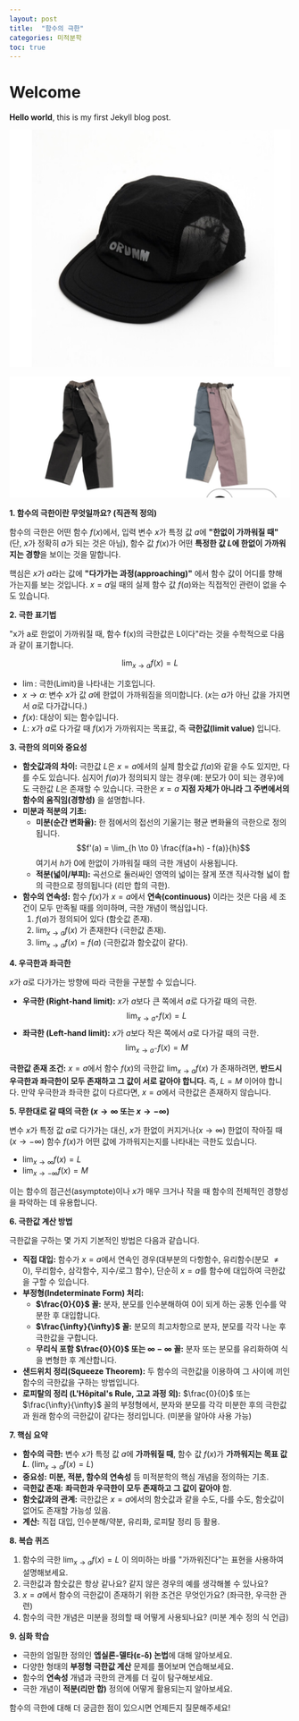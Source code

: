 ```yaml
---
layout: post
title:  "함수의 극한"
categories: 미적분학
toc: true
---
```


# Welcome

**Hello world**, this is my first Jekyll blog post.

![picture 1](/images/32194a07ab2bbc35a02d2ae313dc98a95ae9a589d45843071ee323b8f8b286f8.jpeg)

![picture 4](/images/4dab816a7a36576f5f7e8bdb83449234551c34760b05af9cdb4fa023deb04a29.jpeg)  

**1. 함수의 극한이란 무엇일까요? (직관적 정의)**

함수의 극한은 어떤 함수 $f(x)$에서, 입력 변수 $x$가 특정 값 $a$에 **"한없이 가까워질 때"** (단, $x$가 정확히 $a$가 되는 것은 아님), 함수 값 $f(x)$가 어떤 **특정한 값 $L$에 한없이 가까워지는 경향**을 보이는 것을 말합니다.

핵심은 $x$가 $a$라는 값에 **"다가가는 과정(approaching)"** 에서 함수 값이 어디를 향해 가는지를 보는 것입니다. $x=a$일 때의 실제 함수 값 $f(a)$와는 직접적인 관련이 없을 수도 있습니다.

**2. 극한 표기법**

"x가 a로 한없이 가까워질 때, 함수 f(x)의 극한값은 L이다"라는 것을 수학적으로 다음과 같이 표기합니다.

$$\lim_{x \to a} f(x) = L$$

* $\lim$: 극한(Limit)을 나타내는 기호입니다.
* $x \to a$: 변수 $x$가 값 $a$에 한없이 가까워짐을 의미합니다. ($x$는 $a$가 아닌 값을 가지면서 $a$로 다가갑니다.)
* $f(x)$: 대상이 되는 함수입니다.
* $L$: $x$가 $a$로 다가갈 때 $f(x)$가 가까워지는 목표값, 즉 **극한값(limit value)** 입니다.

**3. 극한의 의미와 중요성**

* **함숫값과의 차이:** 극한값 $L$은 $x=a$에서의 실제 함숫값 $f(a)$와 같을 수도 있지만, 다를 수도 있습니다. 심지어 $f(a)$가 정의되지 않는 경우(예: 분모가 0이 되는 경우)에도 극한값 $L$은 존재할 수 있습니다. 극한은 $x=a$ **지점 자체가 아니라 그 주변에서의 함수의 움직임(경향성)** 을 설명합니다.
* **미분과 적분의 기초:**
    * **미분(순간 변화율):** 한 점에서의 접선의 기울기는 평균 변화율의 극한으로 정의됩니다.
      $$f'(a) = \lim_{h \to 0} \frac{f(a+h) - f(a)}{h}$$
      여기서 $h$가 0에 한없이 가까워질 때의 극한 개념이 사용됩니다.
    * **적분(넓이/부피):** 곡선으로 둘러싸인 영역의 넓이는 잘게 쪼갠 직사각형 넓이 합의 극한으로 정의됩니다 (리만 합의 극한).
* **함수의 연속성:** 함수 $f(x)$가 $x=a$에서 **연속(continuous)** 이라는 것은 다음 세 조건이 모두 만족될 때를 의미하며, 극한 개념이 핵심입니다.
    1.  $f(a)$가 정의되어 있다 (함숫값 존재).
    2.  $\lim_{x \to a} f(x)$ 가 존재한다 (극한값 존재).
    3.  $\lim_{x \to a} f(x) = f(a)$ (극한값과 함숫값이 같다).

**4. 우극한과 좌극한**

$x$가 $a$로 다가가는 방향에 따라 극한을 구분할 수 있습니다.

* **우극한 (Right-hand limit):** $x$가 $a$보다 큰 쪽에서 $a$로 다가갈 때의 극한.
    $$\lim_{x \to a^+} f(x) = L$$
* **좌극한 (Left-hand limit):** $x$가 $a$보다 작은 쪽에서 $a$로 다가갈 때의 극한.
    $$\lim_{x \to a^-} f(x) = M$$

**극한값 존재 조건:** $x=a$에서 함수 $f(x)$의 극한값 $\lim_{x \to a} f(x)$ 가 존재하려면, **반드시 우극한과 좌극한이 모두 존재하고 그 값이 서로 같아야 합니다.** 즉, $L = M$ 이어야 합니다. 만약 우극한과 좌극한 값이 다르다면, $x=a$에서 극한값은 존재하지 않습니다.

**5. 무한대로 갈 때의 극한 ($x \to \infty$ 또는 $x \to -\infty$)**

변수 $x$가 특정 값 $a$로 다가가는 대신, $x$가 한없이 커지거나($x \to \infty$) 한없이 작아질 때($x \to -\infty$) 함수 $f(x)$가 어떤 값에 가까워지는지를 나타내는 극한도 있습니다.

* $\lim_{x \to \infty} f(x) = L$
* $\lim_{x \to -\infty} f(x) = M$

이는 함수의 점근선(asymptote)이나 $x$가 매우 크거나 작을 때 함수의 전체적인 경향성을 파악하는 데 유용합니다.

**6. 극한값 계산 방법**

극한값을 구하는 몇 가지 기본적인 방법은 다음과 같습니다.

* **직접 대입:** 함수가 $x=a$에서 연속인 경우(대부분의 다항함수, 유리함수(분모 $\neq 0$), 무리함수, 삼각함수, 지수/로그 함수), 단순히 $x=a$를 함수에 대입하여 극한값을 구할 수 있습니다.
* **부정형(Indeterminate Form) 처리:**
    * **$\frac{0}{0}$ 꼴:** 분자, 분모를 인수분해하여 0이 되게 하는 공통 인수를 약분한 후 대입합니다.
    * **$\frac{\infty}{\infty}$ 꼴:** 분모의 최고차항으로 분자, 분모를 각각 나눈 후 극한값을 구합니다.
    * **무리식 포함 $\frac{0}{0}$ 또는 $\infty - \infty$ 꼴:** 분자 또는 분모를 유리화하여 식을 변형한 후 계산합니다.
* **샌드위치 정리(Squeeze Theorem):** 두 함수의 극한값을 이용하여 그 사이에 끼인 함수의 극한값을 구하는 방법입니다.
* **로피탈의 정리 (L'Hôpital's Rule, 고교 과정 외):** $\frac{0}{0}$ 또는 $\frac{\infty}{\infty}$ 꼴의 부정형에서, 분자와 분모를 각각 미분한 후의 극한값과 원래 함수의 극한값이 같다는 정리입니다. (미분을 알아야 사용 가능)

**7. 핵심 요약**

* **함수의 극한:** 변수 $x$가 특정 값 $a$에 **가까워질 때**, 함수 값 $f(x)$가 **가까워지는 목표 값 $L$**. ($\lim_{x \to a} f(x) = L$)
* **중요성:** **미분, 적분, 함수의 연속성** 등 미적분학의 핵심 개념을 정의하는 기초.
* **극한값 존재:** **좌극한과 우극한이 모두 존재하고 그 값이 같아야** 함.
* **함숫값과의 관계:** 극한값은 $x=a$에서의 함숫값과 같을 수도, 다를 수도, 함숫값이 없어도 존재할 가능성 있음.
* **계산:** 직접 대입, 인수분해/약분, 유리화, 로피탈 정리 등 활용.

**8. 복습 퀴즈**

1.  함수의 극한 $\lim_{x \to a} f(x) = L$ 이 의미하는 바를 "가까워진다"는 표현을 사용하여 설명해보세요.
2.  극한값과 함숫값은 항상 같나요? 같지 않은 경우의 예를 생각해볼 수 있나요?
3.  $x=a$에서 함수의 극한값이 존재하기 위한 조건은 무엇인가요? (좌극한, 우극한 관련)
4.  함수의 극한 개념은 미분을 정의할 때 어떻게 사용되나요? (미분 계수 정의 식 언급)

**9. 심화 학습**

* 극한의 엄밀한 정의인 **엡실론-델타(ε-δ) 논법**에 대해 알아보세요.
* 다양한 형태의 **부정형 극한값 계산** 문제를 풀어보며 연습해보세요.
* 함수의 **연속성** 개념과 극한의 관계를 더 깊이 탐구해보세요.
* 극한 개념이 **적분(리만 합)** 정의에 어떻게 활용되는지 알아보세요.

함수의 극한에 대해 더 궁금한 점이 있으시면 언제든지 질문해주세요!